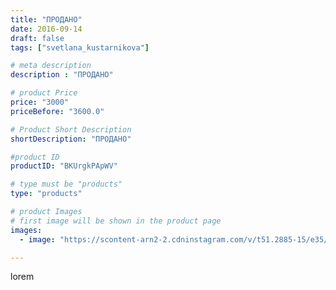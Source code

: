 ```yaml
---
title: "ПРОДАНО"
date: 2016-09-14
draft: false
tags: ["svetlana_kustarnikova"]

# meta description
description : "ПРОДАНО"

# product Price
price: "3000"
priceBefore: "3600.0"

# Product Short Description
shortDescription: "ПРОДАНО"

#product ID
productID: "BKUrgkPApWV"

# type must be "products"
type: "products"

# product Images
# first image will be shown in the product page
images:
  - image: "https://scontent-arn2-2.cdninstagram.com/v/t51.2885-15/e35/14280541_1838038526416376_1209125084_n.jpg?se=7&tp=1&_nc_ht=scontent-arn2-2.cdninstagram.com&_nc_cat=108&_nc_ohc=AqTXNpNrBdcAX_4anz8&ccb=7-4&oh=38b6a99a3c862cdb50141959f766825f&oe=60832E12&ig_cache_key=MTMzODg4NjM0MzE2NTY0NjIyOQ%3D%3D.2-ccb7-4"

---
```

lorem

